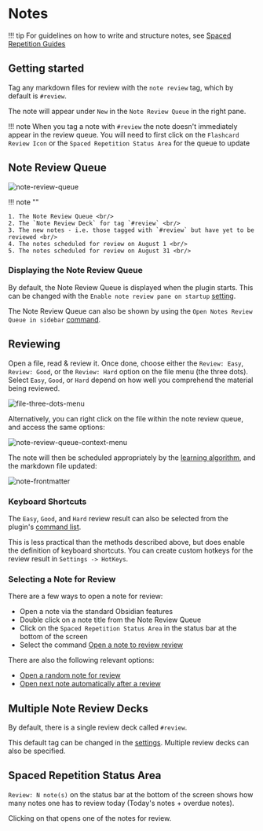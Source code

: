 # Notes

!!! tip
    For guidelines on how to write and structure notes, see [Spaced Repetition Guides](resources.md#notes)

## Getting started


Tag any markdown files for review with the `note review` tag, which by default is `#review`. 

The note will appear under `New` in the `Note Review Queue` in the right pane.

!!! note
    When you tag a note with `#review` the note doesn't immediately appear in the review queue.
    You will need to first click on the `Flashcard Review Icon` or the `Spaced Repetition Status Area`
    for the queue to update
 
## Note Review Queue

![note-review-queue](https://github.com/user-attachments/assets/c0e1d09c-610f-4775-b532-ab78369b117a)

!!! note ""

    1. The Note Review Queue <br/>
    2. The `Note Review Deck` for tag `#review` <br/>
    3. The new notes - i.e. those tagged with `#review` but have yet to be reviewed <br/>
    4. The notes scheduled for review on August 1 <br/>
    5. The notes scheduled for review on August 31 <br/>

### Displaying the Note Review Queue

By default, the Note Review Queue is displayed when the plugin starts. This can be changed with
the `Enable note review pane on startup` [setting](user-options.md#note-settings).

The Note Review Queue can also be shown by using the `Open Notes Review Queue in sidebar` 
[command](plugin-commands.md).

## Reviewing

Open a file, read & review it. Once done, choose either the `Review: Easy`, `Review: Good`, or the `Review: Hard` option on the file menu (the three dots). Select `Easy`, `Good`, or `Hard` depend on how well you comprehend the material being reviewed.

![file-three-dots-menu](https://github.com/user-attachments/assets/5f37ab88-30f9-477d-b39c-eb86ba15abdb)

Alternatively, you can right click on the file within the note review queue, and access the same options:

![note-review-queue-context-menu](https://github.com/user-attachments/assets/d4affa19-5126-45f8-bf3c-0079d2a8a597)

The note will then be scheduled appropriately by the [learning algorithm](algorithms.md), and the markdown file updated:

![note-frontmatter](https://github.com/user-attachments/assets/b9744f50-c897-46ad-ab34-1bbc55796b57)

### Keyboard Shortcuts

The `Easy`, `Good`, and `Hard` review result can also be selected from the plugin's [command list](plugin-commands.md).

This is less practical than the methods described above, but does enable the definition of keyboard shortcuts.
You can create custom hotkeys for the review result in `Settings -> HotKeys`. 

### Selecting a Note for Review

There are a few ways to open a note for review:

- Open a note via the standard Obsidian features
- Double click on a note title from the Note Review Queue
- Click on the `Spaced Repetition Status Area` in the status bar at the bottom of the screen
- Select the command [Open a note to review review](plugin-commands.md)

There are also the following relevant options:

-   [Open a random note for review](user-options.md)
-   [Open next note automatically after a review](user-options.md)

## Multiple Note Review Decks

By default, there is a single review deck called `#review`.

This default tag can be changed in the [settings](user-options.md#note-settings). Multiple review decks can also be specified.

## Spaced Repetition Status Area

`Review: N note(s)` on the status bar at the bottom of the screen shows how many notes one has to review today (Today's notes + overdue notes). 

Clicking on that opens one of the notes for review.




